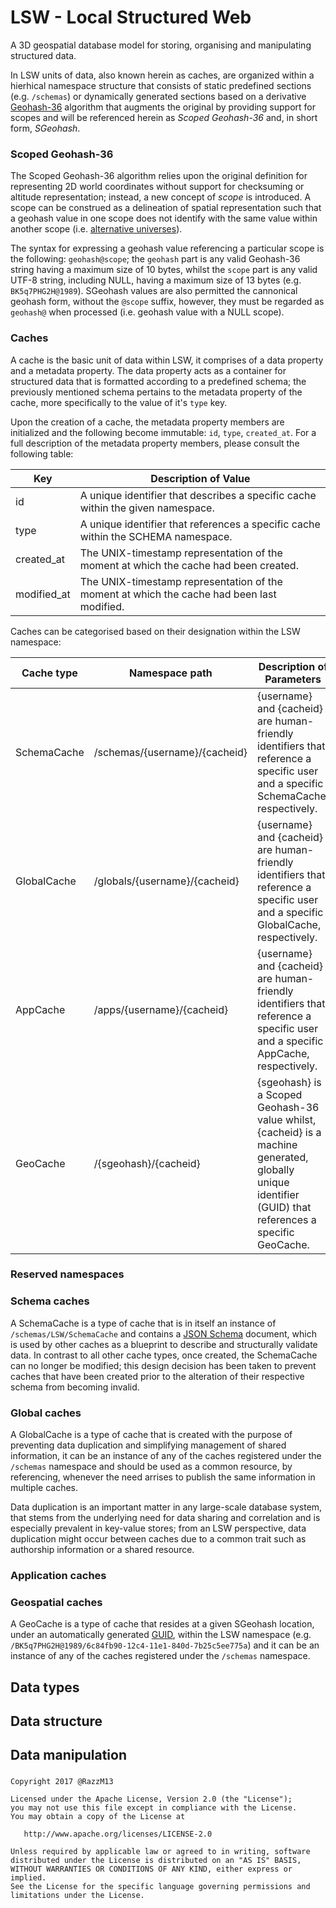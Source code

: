 # LSW - Local Structured Web
A 3D geospatial database model for storing, organising and manipulating structured data.

In LSW units of data, also known herein as caches, are organized within a hierhical namespace structure that consists of static predefined sections (e.g. `/schemas`) or dynamically generated sections based on a derivative [Geohash-36](https://en.wikipedia.org/wiki/Geohash-36) algorithm that augments the original by providing support for scopes and will be referenced herein as *Scoped Geohash-36* and, in short form, *SGeohash*.

### Scoped Geohash-36
The Scoped Geohash-36 algorithm relies upon the original definition for representing 2D world coordinates without support for checksuming or altitude representation; instead, a new concept of *scope* is introduced. A scope can be construed as a delineation of spatial representation such that a geohash value in one scope does not identify with the same value within another scope (i.e. [alternative universes](https://en.wikipedia.org/wiki/Multiverse)).

The syntax for expressing a geohash value referencing a particular scope is the following: `geohash@scope`; the `geohash` part is any valid Geohash-36 string having a maximum size of 10 bytes, whilst the `scope` part is any valid UTF-8 string, including NULL, having a maximum size of 13 bytes (e.g. `BK5q7PHG2H@1989`). SGeohash values are also permitted the cannonical geohash form, without the `@scope` suffix, however, they must be regarded as `geohash@` when processed (i.e. geohash value with a NULL scope).

### Caches
A cache is the basic unit of data within LSW, it comprises of a data property and a metadata property. The data property acts as a container for structured data that is formatted according to a predefined schema; the previously mentioned schema pertains to the metadata property of the cache, more specifically to the value of it's `type` key.

Upon the creation of a cache, the metadata property members are initialized and the following become immutable: `id`, `type`, `created_at`. For a full description of the metadata property members, please consult the following table:

Key         | Description of Value
----------- | --------------------
id          | A unique identifier that describes a specific cache within the given namespace.
type        | A unique identifier that references a specific cache within the SCHEMA namespace.
created_at  | The UNIX-timestamp representation of the moment at which the cache had been created.
modified_at | The UNIX-timestamp representation of the moment at which the cache had been last modified.

Caches can be categorised based on their designation within the LSW namespace:

Cache type  | Namespace path                | Description of Parameters
----------- | ----------------------------- | -----------
SchemaCache | /schemas/{username}/{cacheid} | {username} and {cacheid} are human-friendly identifiers that reference a specific user and a specific SchemaCache, respectively.
GlobalCache | /globals/{username}/{cacheid} | {username} and {cacheid} are human-friendly identifiers that reference a specific user and a specific GlobalCache, respectively.
AppCache    | /apps/{username}/{cacheid}    | {username} and {cacheid} are human-friendly identifiers that reference a specific user and a specific AppCache, respectively.
GeoCache    | /{sgeohash}/{cacheid}         | {sgeohash} is a Scoped Geohash-36 value whilst, {cacheid} is a machine generated, globally unique identifier (GUID) that references a specific GeoCache.

### Reserved namespaces

### Schema caches
A SchemaCache is a type of cache that is in itself an instance of `/schemas/LSW/SchemaCache` and contains a [JSON Schema](http://json-schema.org/) document, which is used by other caches as a blueprint to describe and structurally validate data. In contrast to all other cache types, once created, the SchemaCache can no longer be modified; this design decision has been taken to prevent caches that have been created prior to the alteration of their respective schema from becoming invalid.

### Global caches
A GlobalCache is a type of cache that is created with the purpose of preventing data duplication and simplifying management of shared information, it can be an instance of any of the caches registered under the `/schemas` namespace and should be used as a common resource, by referencing, whenever the need arrises to publish the same information in multiple caches.

Data duplication is an important matter in any large-scale database system, that stems from the underlying need for data sharing and correlation and is especially prevalent in key-value stores; from an LSW perspective, data duplication might occur between caches due to a common trait such as authorship information or a shared resource.

### Application caches
### Geospatial caches
A GeoCache is a type of cache that resides at a given SGeohash location, under an automatically generated [GUID](https://www.ietf.org/rfc/rfc4122.txt), within the LSW namespace (e.g. `/BK5q7PHG2H@1989/6c84fb90-12c4-11e1-840d-7b25c5ee775a`) and it can be an instance of any of the caches registered under the `/schemas` namespace.

## Data types
## Data structure
## Data manipulation

### 

    Copyright 2017 @RazzM13
    
    Licensed under the Apache License, Version 2.0 (the "License");
    you may not use this file except in compliance with the License.
    You may obtain a copy of the License at
    
       http://www.apache.org/licenses/LICENSE-2.0
    
    Unless required by applicable law or agreed to in writing, software
    distributed under the License is distributed on an "AS IS" BASIS,
    WITHOUT WARRANTIES OR CONDITIONS OF ANY KIND, either express or implied.
    See the License for the specific language governing permissions and
    limitations under the License.
